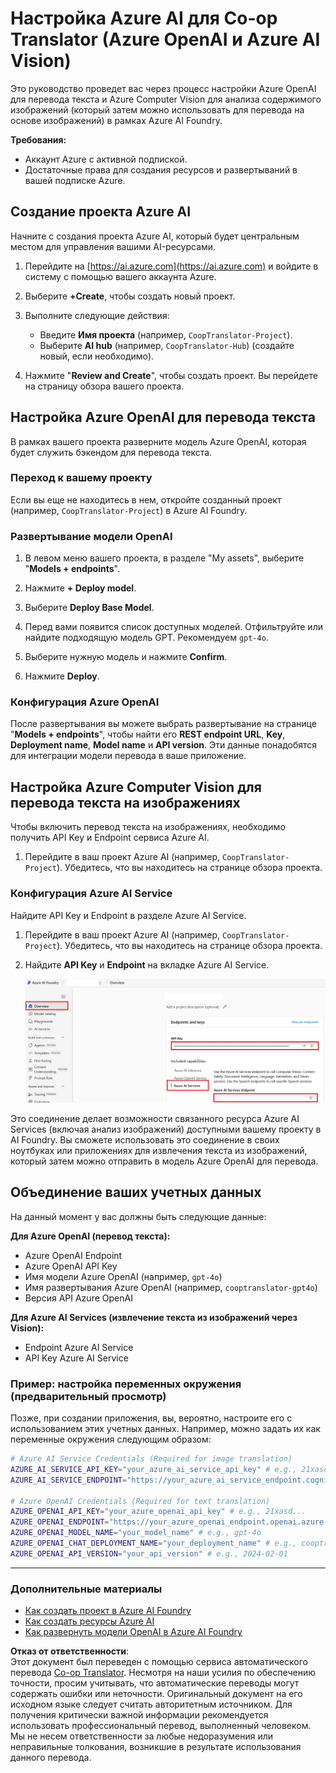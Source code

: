 <!--
CO_OP_TRANSLATOR_METADATA:
{
  "original_hash": "220341925e9a67a0e467d1ba94d3cf7d",
  "translation_date": "2025-05-07T14:19:43+00:00",
  "source_file": "getting_started/set-up-azure-ai.md",
  "language_code": "ru"
}
-->
# Настройка Azure AI для Co-op Translator (Azure OpenAI и Azure AI Vision)

Это руководство проведет вас через процесс настройки Azure OpenAI для перевода текста и Azure Computer Vision для анализа содержимого изображений (который затем можно использовать для перевода на основе изображений) в рамках Azure AI Foundry.

**Требования:**
- Аккаунт Azure с активной подпиской.
- Достаточные права для создания ресурсов и развертываний в вашей подписке Azure.

## Создание проекта Azure AI

Начните с создания проекта Azure AI, который будет центральным местом для управления вашими AI-ресурсами.

1. Перейдите на [https://ai.azure.com](https://ai.azure.com) и войдите в систему с помощью вашего аккаунта Azure.

1. Выберите **+Create**, чтобы создать новый проект.

1. Выполните следующие действия:
   - Введите **Имя проекта** (например, `CoopTranslator-Project`).
   - Выберите **AI hub** (например, `CoopTranslator-Hub`) (создайте новый, если необходимо).

1. Нажмите "**Review and Create**", чтобы создать проект. Вы перейдете на страницу обзора вашего проекта.

## Настройка Azure OpenAI для перевода текста

В рамках вашего проекта разверните модель Azure OpenAI, которая будет служить бэкендом для перевода текста.

### Переход к вашему проекту

Если вы еще не находитесь в нем, откройте созданный проект (например, `CoopTranslator-Project`) в Azure AI Foundry.

### Развертывание модели OpenAI

1. В левом меню вашего проекта, в разделе "My assets", выберите "**Models + endpoints**".

1. Нажмите **+ Deploy model**.

1. Выберите **Deploy Base Model**.

1. Перед вами появится список доступных моделей. Отфильтруйте или найдите подходящую модель GPT. Рекомендуем `gpt-4o`.

1. Выберите нужную модель и нажмите **Confirm**.

1. Нажмите **Deploy**.

### Конфигурация Azure OpenAI

После развертывания вы можете выбрать развертывание на странице "**Models + endpoints**", чтобы найти его **REST endpoint URL**, **Key**, **Deployment name**, **Model name** и **API version**. Эти данные понадобятся для интеграции модели перевода в ваше приложение.

## Настройка Azure Computer Vision для перевода текста на изображениях

Чтобы включить перевод текста на изображениях, необходимо получить API Key и Endpoint сервиса Azure AI.

1. Перейдите в ваш проект Azure AI (например, `CoopTranslator-Project`). Убедитесь, что вы находитесь на странице обзора проекта.

### Конфигурация Azure AI Service

Найдите API Key и Endpoint в разделе Azure AI Service.

1. Перейдите в ваш проект Azure AI (например, `CoopTranslator-Project`). Убедитесь, что вы находитесь на странице обзора проекта.

1. Найдите **API Key** и **Endpoint** на вкладке Azure AI Service.

    ![Find API Key and Endpoint](../../../getting_started/imgs/find-azure-ai-info.png)

Это соединение делает возможности связанного ресурса Azure AI Services (включая анализ изображений) доступными вашему проекту в AI Foundry. Вы сможете использовать это соединение в своих ноутбуках или приложениях для извлечения текста из изображений, который затем можно отправить в модель Azure OpenAI для перевода.

## Объединение ваших учетных данных

На данный момент у вас должны быть следующие данные:

**Для Azure OpenAI (перевод текста):**
- Azure OpenAI Endpoint
- Azure OpenAI API Key
- Имя модели Azure OpenAI (например, `gpt-4o`)
- Имя развертывания Azure OpenAI (например, `cooptranslator-gpt4o`)
- Версия API Azure OpenAI

**Для Azure AI Services (извлечение текста из изображений через Vision):**
- Endpoint Azure AI Service
- API Key Azure AI Service

### Пример: настройка переменных окружения (предварительный просмотр)

Позже, при создании приложения, вы, вероятно, настроите его с использованием этих учетных данных. Например, можно задать их как переменные окружения следующим образом:

```bash
# Azure AI Service Credentials (Required for image translation)
AZURE_AI_SERVICE_API_KEY="your_azure_ai_service_api_key" # e.g., 21xasd...
AZURE_AI_SERVICE_ENDPOINT="https://your_azure_ai_service_endpoint.cognitiveservices.azure.com/"

# Azure OpenAI Credentials (Required for text translation)
AZURE_OPENAI_API_KEY="your_azure_openai_api_key" # e.g., 21xasd...
AZURE_OPENAI_ENDPOINT="https://your_azure_openai_endpoint.openai.azure.com/"
AZURE_OPENAI_MODEL_NAME="your_model_name" # e.g., gpt-4o
AZURE_OPENAI_CHAT_DEPLOYMENT_NAME="your_deployment_name" # e.g., cooptranslator-gpt4o
AZURE_OPENAI_API_VERSION="your_api_version" # e.g., 2024-02-01
```

---

### Дополнительные материалы

- [Как создать проект в Azure AI Foundry](https://learn.microsoft.com/azure/ai-foundry/how-to/create-projects?tabs=ai-studio)
- [Как создать ресурсы Azure AI](https://learn.microsoft.com/azure/ai-foundry/how-to/create-azure-ai-resource?tabs=portal)
- [Как развернуть модели OpenAI в Azure AI Foundry](https://learn.microsoft.com/en-us/azure/ai-foundry/how-to/deploy-models-openai)

**Отказ от ответственности**:  
Этот документ был переведен с помощью сервиса автоматического перевода [Co-op Translator](https://github.com/Azure/co-op-translator). Несмотря на наши усилия по обеспечению точности, просим учитывать, что автоматические переводы могут содержать ошибки или неточности. Оригинальный документ на его исходном языке следует считать авторитетным источником. Для получения критически важной информации рекомендуется использовать профессиональный перевод, выполненный человеком. Мы не несем ответственности за любые недоразумения или неправильные толкования, возникшие в результате использования данного перевода.